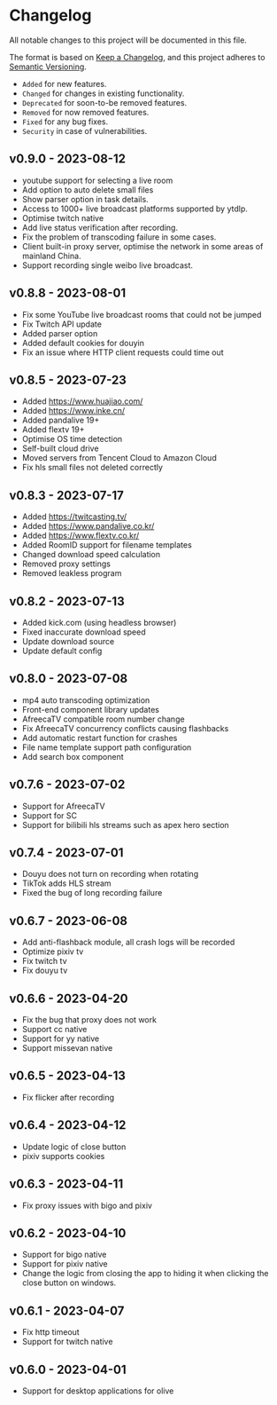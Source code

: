 # Changelog

All notable changes to this project will be documented in this file.

The format is based on [Keep a Changelog](https://keepachangelog.com/en/1.0.0/),
and this project adheres to [Semantic Versioning](https://semver.org/spec/v2.0.0.html).

- `Added` for new features.
- `Changed` for changes in existing functionality.
- `Deprecated` for soon-to-be removed features.
- `Removed` for now removed features.
- `Fixed` for any bug fixes.
- `Security` in case of vulnerabilities.

## v0.9.0 - 2023-08-12

- youtube support for selecting a live room
- Add option to auto delete small files
- Show parser option in task details.
- Access to 1000+ live broadcast platforms supported by ytdlp.
- Optimise twitch native
- Add live status verification after recording.
- Fix the problem of transcoding failure in some cases.
- Client built-in proxy server, optimise the network in some areas of mainland China.
- Support recording single weibo live broadcast.

## v0.8.8 - 2023-08-01

- Fix some YouTube live broadcast rooms that could not be jumped
- Fix Twitch API update
- Added parser option
- Added default cookies for douyin
- Fix an issue where HTTP client requests could time out

## v0.8.5 - 2023-07-23

- Added https://www.huajiao.com/
- Added https://www.inke.cn/
- Added pandalive 19+
- Added flextv 19+
- Optimise OS time detection
- Self-built cloud drive
- Moved servers from Tencent Cloud to Amazon Cloud
- Fix hls small files not deleted correctly

## v0.8.3 - 2023-07-17

- Added https://twitcasting.tv/
- Added https://www.pandalive.co.kr/
- Added https://www.flextv.co.kr/
- Added RoomID support for filename templates
- Changed download speed calculation
- Removed proxy settings
- Removed leakless program

## v0.8.2 - 2023-07-13

- Added kick.com (using headless browser)
- Fixed inaccurate download speed
- Update download source
- Update default config

## v0.8.0 - 2023-07-08

- mp4 auto transcoding optimization
- Front-end component library updates
- AfreecaTV compatible room number change
- Fix AfreecaTV concurrency conflicts causing flashbacks
- Add automatic restart function for crashes
- File name template support path configuration
- Add search box component

## v0.7.6 - 2023-07-02

- Support for AfreecaTV
- Support for SC
- Support for bilibili hls streams such as apex hero section

## v0.7.4 - 2023-07-01

- Douyu does not turn on recording when rotating
- TikTok adds HLS stream
- Fixed the bug of long recording failure

## v0.6.7 - 2023-06-08

- Add anti-flashback module, all crash logs will be recorded
- Optimize pixiv tv
- Fix twitch tv
- Fix douyu tv

## v0.6.6 - 2023-04-20

- Fix the bug that proxy does not work
- Support cc native
- Support for yy native
- Support missevan native

## v0.6.5 - 2023-04-13

- Fix flicker after recording

## v0.6.4 - 2023-04-12

- Update logic of close button
- pixiv supports cookies

## v0.6.3 - 2023-04-11

- Fix proxy issues with bigo and pixiv

## v0.6.2 - 2023-04-10

- Support for bigo native
- Support for pixiv native
- Change the logic from closing the app to hiding it when clicking the close button on windows.

## v0.6.1 - 2023-04-07

- Fix http timeout
- Support for twitch native

## v0.6.0 - 2023-04-01

- Support for desktop applications for olive
